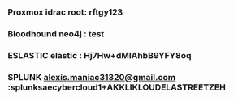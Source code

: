 ### Proxmox  idrac   root:  rftgy123
### Bloodhound neo4j : test 
### ESLASTIC  elastic : Hj7Hw+dMlAhbB9YFY8oq
### SPLUNK alexis.maniac31320@gmail.com :splunksaecybercloud1+AKKLIKLOUDELASTREETZEH
